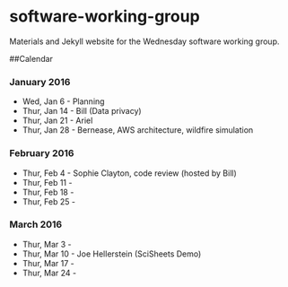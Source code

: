 # software-working-group

Materials and Jekyll website for the Wednesday software working group.

##Calendar

### January 2016

 - Wed, Jan 6 - Planning
 - Thur, Jan 14 - Bill (Data privacy)
 - Thur, Jan 21 - Ariel
 - Thur, Jan 28 - Bernease, AWS architecture, wildfire simulation

### February 2016

 - Thur, Feb 4 - Sophie Clayton, code review (hosted by Bill)
 - Thur, Feb 11 - 
 - Thur, Feb 18 -
 - Thur, Feb 25 - 

### March 2016

 - Thur, Mar 3 -
 - Thur, Mar 10 - Joe Hellerstein (SciSheets Demo)
 - Thur, Mar 17 - 
 - Thur, Mar 24 -
